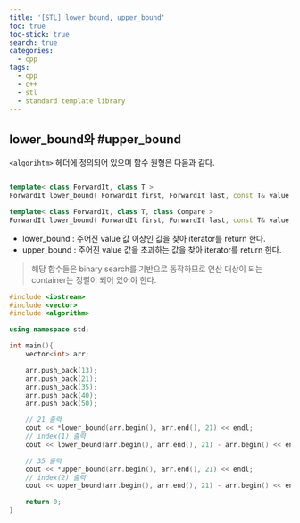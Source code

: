 ```yaml
---
title: '[STL] lower_bound, upper_bound'
toc: true
toc-stick: true
search: true
categories:
  - cpp
tags:
  - cpp
  - c++
  - stl
  - standard template library
---
```


## lower_bound와 #upper_bound  

``<algorihtm>`` 헤더에 정의되어 있으며 함수 원형은 다음과 같다.  

``` cpp

template< class ForwardIt, class T >
ForwardIt lower_bound( ForwardIt first, ForwardIt last, const T& value );

template< class ForwardIt, class T, class Compare >
ForwardIt lower_bound( ForwardIt first, ForwardIt last, const T& value, Compare comp );

```


- lower_bound : 주어진 value 값 이상인 값을 찾아 iterator를 return 한다.  
- upper_bound : 주어진 value 값을 초과하는 값을 찾아 iterator를 return 한다.  

> 해당 함수들은 binary search를 기반으로 동작하므로 연산 대상이 되는 container는 정렬이 되어 있어야 한다.  


``` cpp
#include <iostream>
#include <vector>
#include <algorithm>

using namespace std;

int main(){
    vector<int> arr;

    arr.push_back(13);
    arr.push_back(21);
    arr.push_back(35);
    arr.push_back(40);
    arr.push_back(50);

    // 21 출력
    cout << *lower_bound(arr.begin(), arr.end(), 21) << endl;
    // index(1) 출력
    cout << lower_bound(arr.begin(), arr.end(), 21) - arr.begin() << endl;

    // 35 출력
    cout << *upper_bound(arr.begin(), arr.end(), 21) << endl;
    // index(2) 출력
    cout << upper_bound(arr.begin(), arr.end(), 21) - arr.begin() << endl;

    return 0;
}
```